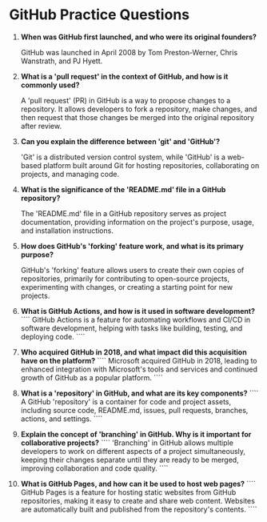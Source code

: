 # GitHub Practice Questions

1. **When was GitHub first launched, and who were its original founders?**
   
   GitHub was launched in April 2008 by Tom Preston-Werner, Chris Wanstrath, and PJ Hyett.
   
2. **What is a 'pull request' in the context of GitHub, and how is it commonly used?**
   
   A 'pull request' (PR) in GitHub is a way to propose changes to a repository. It allows developers to fork a repository, make changes, and then request that those changes be merged into the original repository after review.
   
3. **Can you explain the difference between 'git' and 'GitHub'?**
   
   'Git' is a distributed version control system, while 'GitHub' is a web-based platform built around Git for hosting repositories, collaborating on projects, and managing code.
   
4. **What is the significance of the 'README.md' file in a GitHub repository?**
   
   The 'README.md' file in a GitHub repository serves as project documentation, providing information on the project's purpose, usage, and installation instructions.
   
5. **How does GitHub's 'forking' feature work, and what is its primary purpose?**
   
   GitHub's 'forking' feature allows users to create their own copies of repositories, primarily for contributing to open-source projects, experimenting with changes, or creating a starting point for new projects.
   
6. **What is GitHub Actions, and how is it used in software development?**
   \`\`\`\`
   GitHub Actions is a feature for automating workflows and CI/CD in software development, helping with tasks like building, testing, and deploying code.
   \`\`\`\`
7. **Who acquired GitHub in 2018, and what impact did this acquisition have on the platform?**
   \`\`\`\`
   Microsoft acquired GitHub in 2018, leading to enhanced integration with Microsoft's tools and services and continued growth of GitHub as a popular platform.
   \`\`\`\`
8. **What is a 'repository' in GitHub, and what are its key components?**
   \`\`\`\`
   A GitHub 'repository' is a container for code and project assets, including source code, README.md, issues, pull requests, branches, actions, and settings.
   \`\`\`\`
9. **Explain the concept of 'branching' in GitHub. Why is it important for collaborative projects?**
   \`\`\`\`
   'Branching' in GitHub allows multiple developers to work on different aspects of a project simultaneously, keeping their changes separate until they are ready to be merged, improving collaboration and code quality.
   \`\`\`\`
10. **What is GitHub Pages, and how can it be used to host web pages?**
   \`\`\`\`
   GitHub Pages is a feature for hosting static websites from GitHub repositories, making it easy to create and share web content. Websites are automatically built and published from the repository's contents.
   \`\`\`\`
